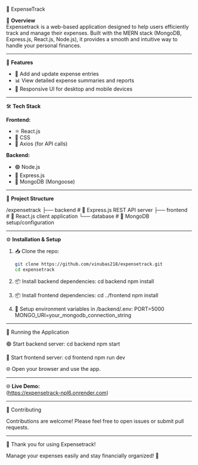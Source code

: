 💸 ExpenseTrack

📌 **Overview**  
Expensetrack is a web-based application designed to help users efficiently track and manage their expenses. Built with the MERN stack (MongoDB, Express.js, React.js, Node.js), it provides a smooth and intuitive way to handle your personal finances.

---

🚀 **Features**  
- 📝 Add and update expense entries  
- 📊 View detailed expense summaries and reports  
- 📱 Responsive UI for desktop and mobile devices  

---

🛠️ **Tech Stack**

**Frontend:**  
- ⚛️ React.js  
- 🎨 CSS  
- 📡 Axios (for API calls)  

**Backend:**  
- 🟢 Node.js  
- 🚂 Express.js  
- 🍃 MongoDB (Mongoose)  

---

📁 **Project Structure**

/expensetrack
├── backend # 🚀 Express.js REST API server
├── frontend # 🎨 React.js client application
└── database # 🍃 MongoDB setup/configuration

---

⚙️ **Installation & Setup**

1. 📥 Clone the repo:  
   ```bash
   git clone https://github.com/vinubas218/expensetrack.git
   cd expensetrack

2. 📦 Install backend dependencies:
   cd backend
   npm install

3. 📦 Install frontend dependencies:
   cd ../frontend
   npm install

4. 🔧 Setup environment variables in /backend/.env:
   PORT=5000
   MONGO_URI=your_mongodb_connection_string

---

🚀 Running the Application

🟢 Start backend server:
   cd backend
   npm start
   
🎨 Start frontend server:
   cd frontend
   npm run dev
   
🌐 Open your browser and use the app.

---

🌐 **Live Demo:**  
(https://expensetrack-npl6.onrender.com)

---

🤝 Contributing

   Contributions are welcome! Please feel free to open issues or submit pull requests.

---

🎉 Thank you for using Expensetrack!

   Manage your expenses easily and stay financially organized! 💪
